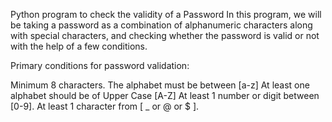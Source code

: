 Python program to check the validity of a Password
In this program, we will be taking a password as a combination of alphanumeric characters along with special characters, and checking whether the password is valid or not with the help of a few conditions.

Primary conditions for password validation:

Minimum 8 characters.
The alphabet must be between [a-z]
At least one alphabet should be of Upper Case [A-Z]
At least 1 number or digit between [0-9].
At least 1 character from [ _ or @ or $ ].
